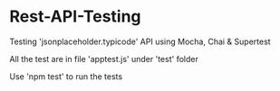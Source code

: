 # Rest-API-Testing
Testing 'jsonplaceholder.typicode' API using Mocha, Chai &amp; Supertest

All the test are in file 'apptest.js' under 'test' folder

Use 'npm test' to run the tests
